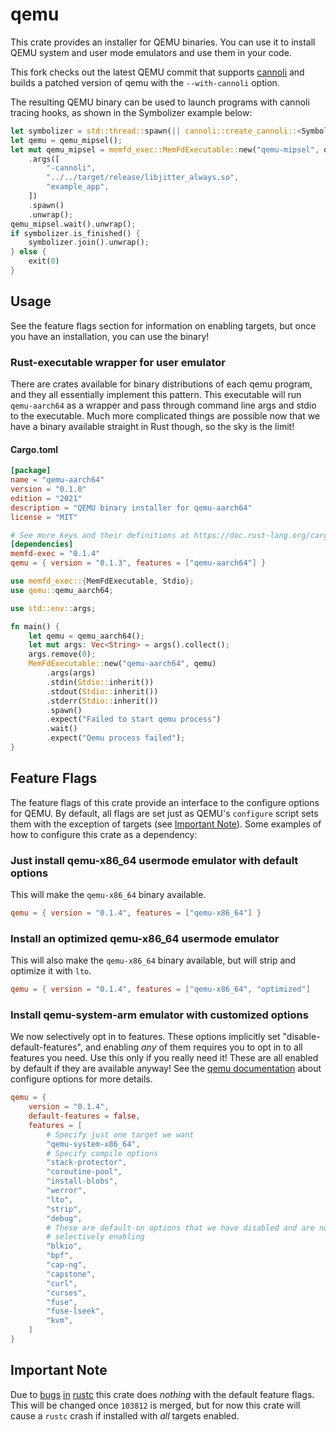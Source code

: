 # qemu

This crate provides an installer for QEMU binaries. You can use it to install QEMU
system and user mode emulators and use them in your code.

This fork checks out the latest QEMU commit that supports [cannoli](https://github.com/MarginResearch/cannoli)
and builds a patched version of qemu with the `--with-cannoli` option.

The resulting QEMU binary can be used to launch programs with cannoli tracing hooks, 
as shown in the Symbolizer example below:
```rust
let symbolizer = std::thread::spawn(|| cannoli::create_cannoli::<Symbolizer>(2).unwrap());
let qemu = qemu_mipsel();
let mut qemu_mipsel = memfd_exec::MemFdExecutable::new("qemu-mipsel", qemu)
    .args([
        "-cannoli",
        "../../target/release/libjitter_always.so",
        "example_app",
    ])
    .spawn()
    .unwrap();
qemu_mipsel.wait().unwrap();
if symbolizer.is_finished() {
    symbolizer.join().unwrap();
} else {
    exit(0)
}
```

## Usage

See the feature flags section for information on enabling targets, but once you have
an installation, you can use the binary!

### Rust-executable wrapper for user emulator

There are crates available for binary distributions of each qemu program, and they all
essentially implement this pattern. This executable will run `qemu-aarch64` as a wrapper
and pass through command line args and stdio to the executable. Much more complicated
things are possible now that we have a binary available straight in Rust though, so
the sky is the limit!

#### Cargo.toml

```toml
[package]
name = "qemu-aarch64"
version = "0.1.0"
edition = "2021"
description = "QEMU binary installer for qemu-aarch64"
license = "MIT"

# See more keys and their definitions at https://doc.rust-lang.org/cargo/reference/manifest.html
[dependencies]
memfd-exec = "0.1.4"
qemu = { version = "0.1.3", features = ["qemu-aarch64"] }
```

```rust
use memfd_exec::{MemFdExecutable, Stdio};
use qemu::qemu_aarch64;

use std::env::args;

fn main() {
    let qemu = qemu_aarch64();
    let mut args: Vec<String> = args().collect();
    args.remove(0);
    MemFdExecutable::new("qemu-aarch64", qemu)
        .args(args)
        .stdin(Stdio::inherit())
        .stdout(Stdio::inherit())
        .stderr(Stdio::inherit())
        .spawn()
        .expect("Failed to start qemu process")
        .wait()
        .expect("Qemu process failed");
}
```

## Feature Flags

The feature flags of this crate provide an interface to the configure options for
QEMU. By default, all flags are set just as QEMU's `configure` script sets them with
the exception of targets (see [Important Note](#important-note)). Some examples of how
to configure this crate as a dependency:

### Just install qemu-x86_64 usermode emulator with default options

This will make the `qemu-x86_64` binary available.

```toml
qemu = { version = "0.1.4", features = ["qemu-x86_64"] }
```

### Install an optimized qemu-x86_64 usermode emulator

This will also make the `qemu-x86_64` binary available, but will strip and optimize it
with `lto`.

```toml
qemu = { version = "0.1.4", features = ["qemu-x86_64", "optimized"]
```

### Install qemu-system-arm emulator with customized options

We now selectively opt in to features. These options implicitly set
"disable-default-features", and enabling *any* of them requires you
to opt in to all features you need. Use this only if you really need
it! These are all enabled by default if they are available anyway! See
the [qemu documentation](https://www.qemu.org/docs/master/devel/build-system.html#stage-1-configure)
about configure options for more details.

```toml
qemu = {
    version = "0.1.4",
    default-features = false,
    features = [
        # Specify just one target we want
        "qemu-system-x86_64",
        # Specify compile options
        "stack-protector",
        "coroutine-pool",
        "install-blobs",
        "werror",
        "lto",
        "strip",
        "debug",
        # These are default-on options that we have disabled and are now
        # selectively enabling
        "blkio",
        "bpf",
        "cap-ng",
        "capstone",
        "curl",
        "curses",
        "fuse",
        "fuse-lseek",
        "kvm",
    ]
}
```

## Important Note

Due to [bugs](https://github.com/rust-lang/rust/pull/103812)
[in](https://github.com/rust-lang/rust/issues/103979) [rustc](https://github.com/rust-lang/rust/issues/65818)
this crate does *nothing* with the default feature flags. This will be changed once `103812`
is merged, but for now this crate will cause a `rustc` crash if installed with *all*
targets enabled.

